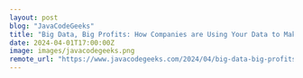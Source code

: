 ```yaml
---
layout: post
blog: "JavaCodeGeeks"
title: "Big Data, Big Profits: How Companies are Using Your Data to Make Money"
date: 2024-04-01T17:00:00Z
image: images/javacodegeeks.png
remote_url: "https://www.javacodegeeks.com/2024/04/big-data-big-profits-how-companies-are-using-your-data-to-make-money.html"
---
```

